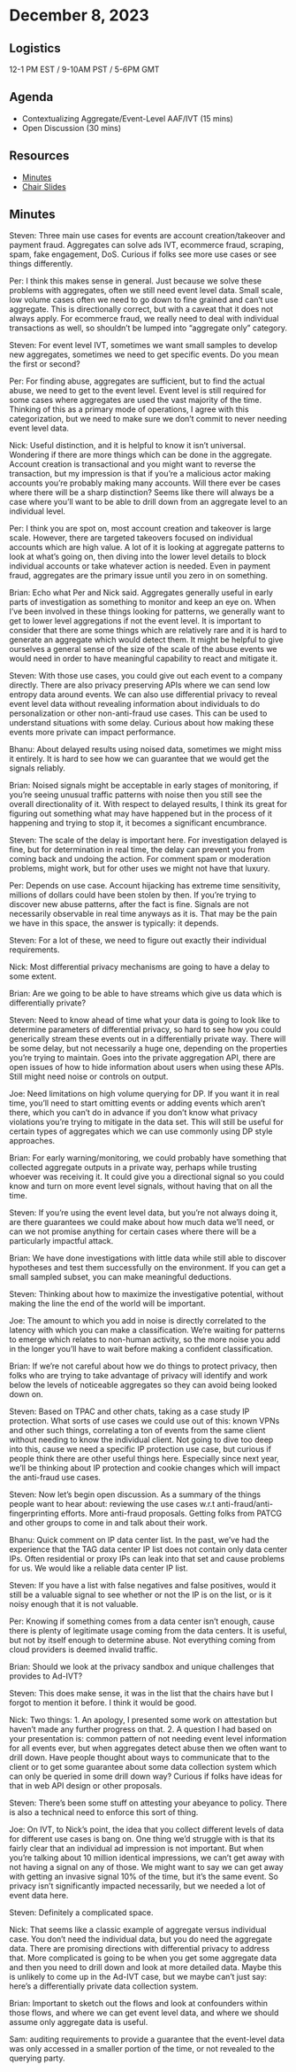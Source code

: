 # December 8, 2023

## Logistics

12-1 PM EST / 9-10AM PST / 5-6PM GMT

## Agenda

* Contextualizing Aggregate/Event-Level AAF/IVT (15 mins)
* Open Discussion (30 mins) 

## Resources

* [Minutes](https://docs.google.com/document/d/1pBtIP8hEeXQEglhjWNxfqzgADhFsSUyXgoNTMBLHDNg/edit?usp=sharing)
* [Chair Slides](https://docs.google.com/presentation/d/18sF6HtmPfnKh_xyWdTC0kmkg6cTBFIJI5NSGBPSfIRc/edit?usp=sharing&resourcekey=0-vG9RGChFtWXfBwupZVjmbQ)

## Minutes

Steven: Three main use cases for events are account creation/takeover and payment fraud. Aggregates can solve ads IVT, ecommerce fraud, scraping, spam, fake engagement, DoS. Curious if folks see more use cases or see things differently.

Per: I think this makes sense in general. Just because we solve these problems with aggregates, often we still need event level data. Small scale, low volume cases often we need to go down to fine grained and can’t use aggregate. This is directionally correct, but with a caveat that it does not always apply. For ecommerce fraud, we really need to deal with individual transactions as well, so shouldn’t be lumped into “aggregate only” category.

Steven: For event level IVT, sometimes we want small samples to develop new aggregates, sometimes we need to get specific events. Do you mean the first or second?

Per: For finding abuse, aggregates are sufficient, but to find the actual abuse, we need to get to the event level. Event level is still required for some cases where aggregates are used the vast majority of the time. Thinking of this as a primary mode of operations, I agree with this categorization, but we need to make sure we don’t commit to never needing event level data.

Nick: Useful distinction, and it is helpful to know it isn’t universal. Wondering if there are more things which can be done in the aggregate. Account creation is transactional and you might want to reverse the transaction, but my impression is that if you’re a malicious actor making accounts you’re probably making many accounts. Will there ever be cases where there will be a sharp distinction? Seems like there will always be a case where you’ll want to be able to drill down from an aggregate level to an individual level.

Per: I think you are spot on, most account creation and takeover is large scale. However, there are targeted takeovers focused on individual accounts which are high value. A lot of it is looking at aggregate patterns to look at what’s going on, then diving into the lower level details to block individual accounts or take whatever action is needed. Even in payment fraud, aggregates are the primary issue until you zero in on something.

Brian: Echo what Per and Nick said. Aggregates generally useful in early parts of investigation as something to monitor and keep an eye on. When I’ve been involved in these things looking for patterns, we generally want to get to lower level aggregations if not the event level. It is important to consider that there are some things which are relatively rare and it is hard to generate an aggregate which would detect them. It might be helpful to give ourselves a general sense of the size of the scale of the abuse events we would need in order to have meaningful capability to react and mitigate it.

Steven: With those use cases, you could give out each event to a company directly. There are also privacy preserving APIs where we can send low entropy data around events. We can also use differential privacy to reveal event level data without revealing information about individuals to do personalization or other non-anti-fraud use cases. This can be used to understand situations with some delay. Curious about how making these events more private can impact performance.

Bhanu: About delayed results using noised data, sometimes we might miss it entirely. It is hard to see how we can guarantee that we would get the signals reliably.

Brian: Noised signals might be acceptable in early stages of monitoring, if you’re seeing unusual traffic patterns with noise then you still see the overall directionality of it. With respect to delayed results, I think its great for figuring out something what may have happened but in the process of it happening and trying to stop it, it becomes a significant encumbrance.

Steven: The scale of the delay is important here. For investigation delayed is fine, but for determination in real time, the delay can prevent you from coming back and undoing the action. For comment spam or moderation problems, might work, but for other uses we might not have that luxury.

Per: Depends on use case. Account hijacking has extreme time sensitivity, millions of dollars could have been stolen by then. If you’re trying to discover new abuse patterns, after the fact is fine. Signals are not necessarily observable in real time anyways as it is. That may be the pain we have in this space, the answer is typically: it depends.

Steven: For a lot of these, we need to figure out exactly their individual requirements.

Nick: Most differential privacy mechanisms are going to have a delay to some extent.

Brian: Are we going to be able to have streams which give us data which is differentially private?

Steven: Need to know ahead of time what your data is going to look like to determine parameters of differential privacy, so hard to see how you could generically stream these events out in a differentially private way. There will be some delay, but not necessarily a huge one, depending on the properties you’re trying to maintain. Goes into the private aggregation API, there are open issues of how to hide information about users when using these APIs. Still might need noise or controls on output.

Joe: Need limitations on high volume querying for DP. If you want it in real time, you’ll need to start omitting events or adding events which aren’t there, which you can’t do in advance if you don’t know what privacy violations you’re trying to mitigate in the data set. This will still be useful for certain types of aggregates which we can use commonly using DP style approaches.

Brian: For early warning/monitoring, we could probably have something that collected aggregate outputs in a private way, perhaps while trusting whoever was receiving it. It could give you a directional signal so you could know and turn on more event level signals, without having that on all the time.

Steven: If you’re using the event level data, but you’re not always doing it, are there guarantees we could make about how much data we’ll need, or can we not promise anything for certain cases where there will be a particularly impactful attack.

Brian: We have done investigations with little data while still able to discover hypotheses and test them successfully on the environment. If you can get a small sampled subset, you can make meaningful deductions.

Steven: Thinking about how to maximize the investigative potential, without making the line the end of the world will be important.

Joe: The amount to which you add in noise is directly correlated to the latency with which you can make a classification. We’re waiting for patterns to emerge which relates to non-human activity, so the more noise you add in the longer you’ll have to wait before making a confident classification.

Brian: If we’re not careful about how we do things to protect privacy, then folks who are trying to take advantage of privacy will identify and work below the levels of noticeable aggregates so they can avoid being looked down on.

Steven: Based on TPAC and other chats, taking as a case study IP protection. What sorts of use cases we could use out of this: known VPNs and other such things, correlating a ton of events from the same client without needing to know the individual client. Not going to dive too deep into this, cause we need a specific IP protection use case, but curious if people think there are other useful things here. Especially since next year, we’ll be thinking about IP protection and cookie changes which will impact the anti-fraud use cases.

Steven: Now let’s begin open discussion. As a summary of the things people want to hear about: reviewing the use cases w.r.t anti-fraud/anti-fingerprinting efforts. More anti-fraud proposals. Getting folks from PATCG and other groups to come in and talk about their work.

Bhanu: Quick comment on IP data center list. In the past, we’ve had the experience that the TAG data center IP list does not contain only data center IPs. Often residential or proxy IPs can leak into that set and cause problems for us. We would like a reliable data center IP list.

Steven: If you have a list with false negatives and false positives, would it still be a valuable signal to see whether or not the IP is on the list, or is it noisy enough that it is not valuable.

Per: Knowing if something comes from a data center isn’t enough, cause there is plenty of legitimate usage coming from the data centers. It is useful, but not by itself enough to determine abuse. Not everything coming from cloud providers is deemed invalid traffic.

Brian: Should we look at the privacy sandbox and unique challenges that provides to Ad-IVT?

Steven: This does make sense, it was in the list that the chairs have but I forgot to mention it before. I think it would be good.

Nick: Two things: 1. An apology, I presented some work on attestation but haven’t made any further progress on that. 2. A question I had based on your presentation is: common pattern of not needing event level information for all events ever, but when aggregates detect abuse then we often want to drill down. Have people thought about ways to communicate that to the client or to get some guarantee about some data collection system which can only be queried in some drill down way? Curious if folks have ideas for that in web API design or other proposals.

Steven: There’s been some stuff on attesting your abeyance to policy. There is also a technical need to enforce this sort of thing.

Joe: On IVT, to Nick’s point, the idea that you collect different levels of data for different use cases is bang on. One thing we’d struggle with is that its fairly clear that an individual ad impression is not important. But when you’re talking about 10 million identical impressions, we can’t get away with not having a signal on any of those. We might want to say we can get away with getting an invasive signal 10% of the time, but it’s the same event. So privacy isn’t significantly impacted necessarily, but we needed a lot of event data here.

Steven: Definitely a complicated space.

Nick: That seems like a classic example of aggregate versus individual case. You don’t need the individual data, but you do need the aggregate data. There are promising directions with differential privacy to address that. More complicated is going to be when you get some aggregate data and then you need to drill down and look at more detailed data. Maybe this is unlikely to come up in the Ad-IVT case, but we maybe can’t just say: here’s a differentially private data collection system.

Brian: Important to sketch out the flows and look at confounders within those flows, and where we can get event level data, and where we should assume only aggregate data is useful.

Sam: auditing requirements to provide a guarantee that the event-level data was only accessed in a smaller portion of the time, or not revealed to the querying party.
